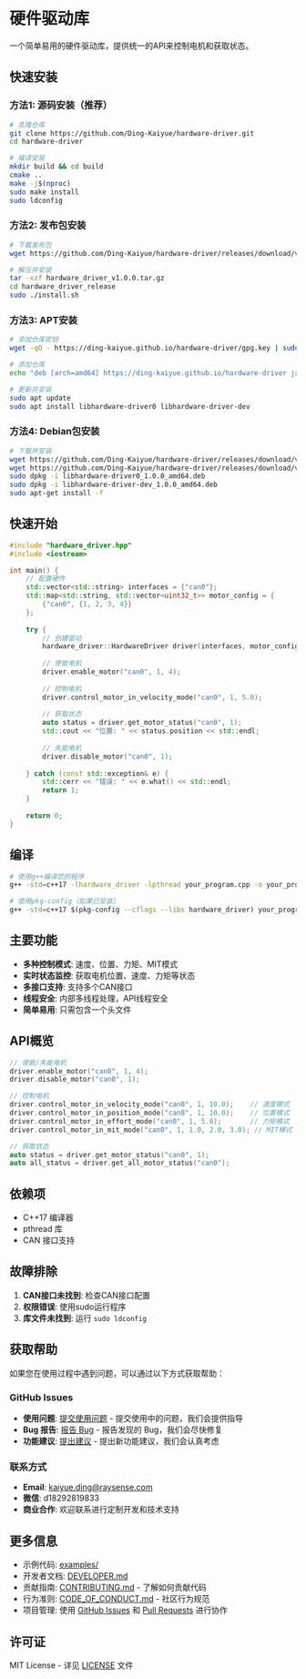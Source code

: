 # 硬件驱动库

一个简单易用的硬件驱动库，提供统一的API来控制电机和获取状态。

## 快速安装

### 方法1: 源码安装（推荐）
```bash
# 克隆仓库
git clone https://github.com/Ding-Kaiyue/hardware-driver.git
cd hardware-driver

# 编译安装
mkdir build && cd build
cmake ..
make -j$(nproc)
sudo make install
sudo ldconfig
```

### 方法2: 发布包安装
```bash
# 下载发布包
wget https://github.com/Ding-Kaiyue/hardware-driver/releases/download/v1.0.0/hardware_driver_v1.0.0.tar.gz

# 解压并安装
tar -xzf hardware_driver_v1.0.0.tar.gz
cd hardware_driver_release
sudo ./install.sh
```

### 方法3: APT安装
```bash
# 添加仓库密钥
wget -qO - https://ding-kaiyue.github.io/hardware-driver/gpg.key | sudo apt-key add -

# 添加仓库
echo "deb [arch=amd64] https://ding-kaiyue.github.io/hardware-driver jammy main" | sudo tee /etc/apt/sources.list.d/hardware-driver.list

# 更新并安装
sudo apt update
sudo apt install libhardware-driver0 libhardware-driver-dev
```

### 方法4: Debian包安装
```bash
# 下载并安装
wget https://github.com/Ding-Kaiyue/hardware-driver/releases/download/v1.0.0/libhardware-driver0_1.0.0_amd64.deb
wget https://github.com/Ding-Kaiyue/hardware-driver/releases/download/v1.0.0/libhardware-driver-dev_1.0.0_amd64.deb
sudo dpkg -i libhardware-driver0_1.0.0_amd64.deb
sudo dpkg -i libhardware-driver-dev_1.0.0_amd64.deb
sudo apt-get install -f
```

## 快速开始

```cpp
#include "hardware_driver.hpp"
#include <iostream>

int main() {
    // 配置硬件
    std::vector<std::string> interfaces = {"can0"};
    std::map<std::string, std::vector<uint32_t>> motor_config = {
        {"can0", {1, 2, 3, 4}}
    };
    
    try {
        // 创建驱动
        hardware_driver::HardwareDriver driver(interfaces, motor_config);
        
        // 使能电机
        driver.enable_motor("can0", 1, 4);
        
        // 控制电机
        driver.control_motor_in_velocity_mode("can0", 1, 5.0);
        
        // 获取状态
        auto status = driver.get_motor_status("can0", 1);
        std::cout << "位置: " << status.position << std::endl;
        
        // 失能电机
        driver.disable_motor("can0", 1);
        
    } catch (const std::exception& e) {
        std::cerr << "错误: " << e.what() << std::endl;
        return 1;
    }
    
    return 0;
}
```

## 编译

```bash
# 使用g++编译您的程序
g++ -std=c++17 -lhardware_driver -lpthread your_program.cpp -o your_program

# 使用pkg-config（如果已安装）
g++ -std=c++17 $(pkg-config --cflags --libs hardware_driver) your_program.cpp -o your_program
```

## 主要功能

- **多种控制模式**: 速度、位置、力矩、MIT模式
- **实时状态监控**: 获取电机位置、速度、力矩等状态
- **多接口支持**: 支持多个CAN接口
- **线程安全**: 内部多线程处理，API线程安全
- **简单易用**: 只需包含一个头文件

## API概览

```cpp
// 使能/失能电机
driver.enable_motor("can0", 1, 4);
driver.disable_motor("can0", 1);

// 控制电机
driver.control_motor_in_velocity_mode("can0", 1, 10.0);    // 速度模式
driver.control_motor_in_position_mode("can0", 1, 10.0);    // 位置模式
driver.control_motor_in_effort_mode("can0", 1, 5.0);       // 力矩模式
driver.control_motor_in_mit_mode("can0", 1, 1.0, 2.0, 3.0); // MIT模式

// 获取状态
auto status = driver.get_motor_status("can0", 1);
auto all_status = driver.get_all_motor_status("can0");
```

## 依赖项

- C++17 编译器
- pthread 库
- CAN 接口支持

## 故障排除

1. **CAN接口未找到**: 检查CAN接口配置
2. **权限错误**: 使用sudo运行程序
3. **库文件未找到**: 运行 `sudo ldconfig`

## 获取帮助

如果您在使用过程中遇到问题，可以通过以下方式获取帮助：

### GitHub Issues
- **使用问题**: [提交使用问题](https://github.com/Ding-Kaiyue/hardware-driver/issues/new?template=使用问题) - 提交使用中的问题，我们会提供指导
- **Bug 报告**: [报告 Bug](https://github.com/Ding-Kaiyue/hardware-driver/issues/new?template=Bug+报告) - 报告发现的 Bug，我们会尽快修复
- **功能建议**: [提出建议](https://github.com/Ding-Kaiyue/hardware-driver/issues/new?template=功能请求) - 提出新功能建议，我们会认真考虑

### 联系方式
- **Email**: kaiyue.ding@raysense.com
- **微信**: d18292819833
- **商业合作**: 欢迎联系进行定制开发和技术支持

## 更多信息

- 示例代码: [examples/](examples/)
- 开发者文档: [DEVELOPER.md](DEVELOPER.md)
- 贡献指南: [CONTRIBUTING.md](.github/CONTRIBUTING.md) - 了解如何贡献代码
- 行为准则: [CODE_OF_CONDUCT.md](.github/CODE_OF_CONDUCT.md) - 社区行为规范
- 项目管理: 使用 [GitHub Issues](https://github.com/Ding-Kaiyue/hardware-driver/issues) 和 [Pull Requests](https://github.com/Ding-Kaiyue/hardware-driver/pulls) 进行协作

## 许可证

MIT License - 详见 [LICENSE](LICENSE) 文件 